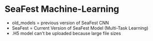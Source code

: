# SeaFest Machine-Learning
- old_models = previous version of SeaFest CNN
- SeaFest = Current Version of SeaFest Model (Multi-Task Learning)
- .H5 model can't be uploaded because large file sizes